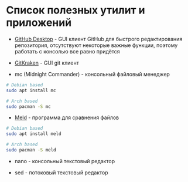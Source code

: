 # Список полезных утилит и приложений

* [GitHub Desktop](https://github.com/shiftkey/desktop) - GUI клиент GitHub для быстрого редактирования репозитория, отсутствуют некоторые важные функции, поэтому работать с консолью все равно придётся

* [GitKraken](https://www.gitkraken.com/) - GUI git клиент

* mc (Midnight Commander) - консольный файловый менеджер

```bash
# Debian based
sudo apt install mc

# Arch based
sudo pacman -S mc
```

* [Meld](https://meld.app/) - программа для сравнения файлов

```bash
# Debian based
sudo apt install meld

# Arch based
sudo pacman -S meld
```

* nano - консольный текстовый редактор

* sed - потоковый текстовый редактор